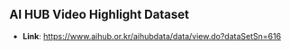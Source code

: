 ## AI HUB Video Highlight Dataset
+ **Link**: https://www.aihub.or.kr/aihubdata/data/view.do?dataSetSn=616
